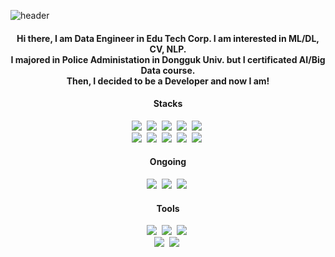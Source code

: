 ![header](https://capsule-render.vercel.app/api?type=waving&color=_hexcode&theme=github_dark_dimmed&height=120&animation=fadeIn&section=footer&text=Pythonzzgr&fontAlign=70)
<h4 align="center">
  Hi there, I am Data Engineer in Edu Tech Corp. I am interested in ML/DL, CV, NLP.
  <br>
  I majored in Police Administation in Dongguk Univ. but I certificated AI/Big Data course.
  <br>
  Then, I decided to be a Developer and now I am!
</h4>

<h4 align="center">Stacks</h3>
<div align="center">
  <img src="https://img.shields.io/badge/python-3670A0?style=plastic&logo=python&logoColor=ffdd54 " />&nbsp
  <img src="https://img.shields.io/badge/pandas-150458.svg?style=plastic&logo=pandas&logoColor=white " />&nbsp
  <img src="https://img.shields.io/badge/numpy-4d77cf.svg?style=plastic&logo=numpy&logoColor=white " />&nbsp
  <img src="https://img.shields.io/badge/semaphoreci-19A974.svg?style=plastic&logo=Matplotlib&logoColor=white " />&nbsp
  <img src="https://img.shields.io/badge/xing-006567.svg?style=plastic&logo=xAPI&logoColor=white " />&nbsp
</div>

<div align="center">
  <img src="https://img.shields.io/badge/PHP-777BB4?style=plastic&logo=PHP&logoColor=white"/>&nbsp
  <img src="https://img.shields.io/badge/javascript-F7DF1E.svg?style=plastic&logo=javascript&logoColor=20232a " />&nbsp
  <img src="https://img.shields.io/badge/html5-E34F26.svg?style=plastic&logo=html5&logoColor=white " />&nbsp
  <img src="https://img.shields.io/badge/css3-1572B6.svg?style=plastic&logo=css3&logoColor=white " />&nbsp
  <img src="https://img.shields.io/badge/json-000000.svg?style=plastic&logo=JSON&logoColor=white " />&nbsp
</div>

<h4 align="center">Ongoing</h3>
<div align="center">
  <img src="https://img.shields.io/badge/typescript-007ACC.svg?style=plastic&logo=typescript&logoColor=white " />&nbsp
  <img src="https://img.shields.io/badge/React%20Query-FF4154?style=plastic&logo=react%20query&logoColor=white " />&nbsp
  <img src="https://img.shields.io/badge/Recoil-3578E5?style=plastic&logo=recoil&logoColor=white " />&nbsp
</div>

<h4 align="center">Tools</h3>
<div align="center">
  <img src="https://img.shields.io/badge/git-F05033.svg?style=plastic&logo=git&logoColor=white " />&nbsp
  <img src="https://img.shields.io/badge/github-181717.svg?style=plastic&logo=github&logoColor=white " />&nbsp
  <img src="https://img.shields.io/badge/Notion-F3F3F3.svg?style=plastic&logo=notion&logoColor=black " />&nbsp
</div>

<div align="center">
  <img src="https://img.shields.io/badge/adobe%20photoshop-08253c.svg?style=plastic&logo=adobe%20photoshop&logoColor=37abff " />&nbsp
  <img src="https://img.shields.io/badge/figma-F24E1E.svg?style=plastic&logo=figma&logoColor=white " />&nbsp
</div>

